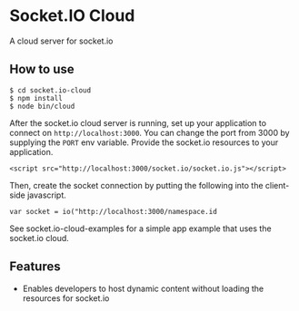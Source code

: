 
# Socket.IO Cloud

A cloud server for socket.io

## How to use

```
$ cd socket.io-cloud
$ npm install
$ node bin/cloud
```

After the socket.io cloud server is running, set up your application to connect on `http://localhost:3000`.
You can change the port from 3000 by supplying the `PORT` env variable.
Provide the socket.io resources to your application.

```
<script src="http://localhost:3000/socket.io/socket.io.js"></script>
```

Then, create the socket connection by putting the following into the client-side javascript.
```
var socket = io("http://localhost:3000/namespace.id
```

See socket.io-cloud-examples for a simple app example that uses the socket.io cloud.


## Features

- Enables developers to host dynamic content without loading the resources for socket.io

